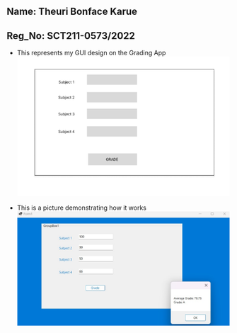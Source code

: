 ## Name: Theuri Bonface Karue
## Reg_No: SCT211-0573/2022

* This represents my GUI design on the Grading App
![GUI](GUI_Grade.png)

* This is a picture demonstrating how it works  
![Demo_Pic](App_Demo.jpeg)
